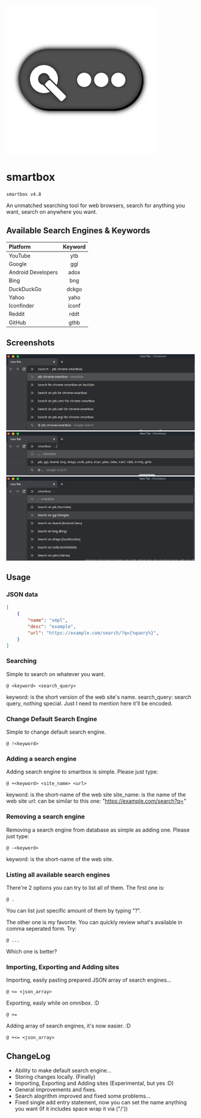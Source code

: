 ![SmartBox](images/logo-design.svg)

# smartbox

`smartbox v4.8`

An unmatched searching tool for web browsers, search for
anything you want, search on anywhere you want.

## Available Search Engines & Keywords

| Platform           | Keyword   |
|:-------------------|:---------:|
| YouTube            | ytb       |
| Google             | ggl       |
| Android Developers | adox      |
| Bing               | bng       |
| DuckDuckGo         | dckgo     |
| Yahoo              | yaho      |
| Iconfinder         | iconf     |
| Reddit             | rddt      |
| GitHub             | gthb      |

## Screenshots

![Searching on YouTube about chrome-smartbox](media/chrome-smartbox-search-focused.png)
![Listing all search engines by comma seperated list](media/chrome-smartbox-listing-comma-focused.png)
![Listing all search engines one by one](media/chrome-smartbox-listing-focused.png)

## Usage

### JSON data

```json
[
    {
        "name": "xmpl",
        "desc": "example",
        "url": "https://example.com/search/?q={%query%}",
    }
]
```

### Searching

Simple to search on whatever you want.

```text
@ <keyword> <search_query>
```

keyword: is the short version of the web site's name.
search_query: search query, nothing special. Just I need to mention here
it'll be encoded.

### Change Default Search Engine

Simple to change default search engine.

```text
@ !<keyword>
```

### Adding a search engine

Adding search engine to smartbox is simple. Please just type:

```text
@ +<keyword> <site_name> <url>
```

keyword: is the short-name of the web site
site_name: is the name of the web site
url: can be similar to this one: "https://example.com/search?q="

### Removing a search engine

Removing a search engine from database as simple as adding one. Please just type:

```text
@ -<keyword>
```

keyword: is the short-name of the web site.

### Listing all available search engines

There're 2 options you can try to list all of them. The first one is:

```text
@ .
```

You can list just specific amount of them by typing "?".

The other one is my favorite. You can quickly review
what's available in comma seperated form. Try:

```text
@ ...
```

Which one is better?

### Importing, Exporting and Adding sites

Importing, easily pasting prepared JSON array of search engines...

```text
@ <= <json_array>
```

Exporting, easly while on omnibox. :D

```text
@ >=
```

Adding array of search engines, it's now easier. :D

```text
@ +<= <json_array>
```

## ChangeLog

* Ability to make default search engine...
* Storing changes locally. (Finally)
* Importing, Exporting and Adding sites (Experimental, but yes :D)
* General improvements and fixes.
* Search alogrithm improved and fixed some problems...
* Fixed single add entry statement, now you can set the name anything you want (If it includes space wrap it via ("\/'))
